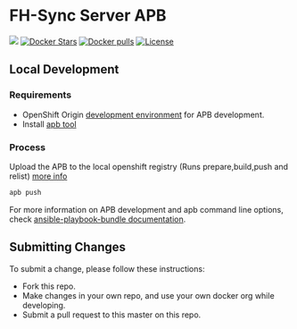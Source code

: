 # FH-Sync Server APB

[![](https://img.shields.io/docker/automated/jrottenberg/ffmpeg.svg)](https://hub.docker.com/r/aerogearcatalog/fh-sync-server-apb/)
[![Docker Stars](https://img.shields.io/docker/stars/aerogearcatalog/fh-sync-server-apb.svg)](https://registry.hub.docker.com/v2/repositories/aerogearcatalog/fh-sync-server-apb/stars/count/)
[![Docker pulls](https://img.shields.io/docker/pulls/aerogearcatalog/fh-sync-server-apb.svg)](https://registry.hub.docker.com/v2/repositories/aerogearcatalog/fh-sync-server-apb/)
[![License](https://img.shields.io/:license-Apache2-blue.svg)](http://www.apache.org/licenses/LICENSE-2.0)

## Local Development

### Requirements

- OpenShift Origin [development environment](https://github.com/ansibleplaybookbundle/ansible-playbook-bundle/blob/master/docs/getting_started.md#development-environment) for APB development.
- Install [apb tool](https://github.com/ansibleplaybookbundle/ansible-playbook-bundle/blob/master/docs/apb_cli.md)

### Process

Upload the APB to the local openshift registry (Runs prepare,build,push and relist) [more info](https://github.com/ansibleplaybookbundle/ansible-playbook-bundle/blob/master/docs/apb_cli.md#push)
```bash
apb push
```

For more information on APB development and apb command line options, check [ansible-playbook-bundle documentation](https://github.com/ansibleplaybookbundle/ansible-playbook-bundle/blob/master/docs).

## Submitting Changes

To submit a change, please follow these instructions:

- Fork this repo.
- Make changes in your own repo, and use your own docker org while developing.
- Submit a pull request to this master on this repo.
